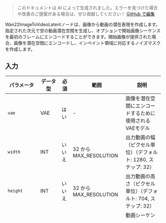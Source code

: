 > このドキュメントは AI によって生成されました。エラーを見つけた場合や改善のご提案がある場合は、ぜひ貢献してください！ [GitHub で編集](https://github.com/Comfy-Org/embedded-docs/blob/main/comfyui_embedded_docs/docs/Wan22ImageToVideoLatent/ja.md)

Wan22ImageToVideoLatentノードは、画像から動画の潜在表現を作成します。指定された次元で空の動画潜在空間を生成し、オプションで開始画像シーケンスを最初のフレームにエンコードすることができます。開始画像が提供された場合、画像を潜在空間にエンコードし、インペイント領域に対応するノイズマスクを作成します。

## 入力

| パラメータ | データ型 | 必須 | 範囲 | 説明 |
|-----------|-----------|----------|-------|-------------|
| `vae` | VAE | はい | - | 画像を潜在空間にエンコードするために使用されるVAEモデル |
| `width` | INT | いいえ | 32 から MAX_RESOLUTION | 出力動画の幅（ピクセル単位）（デフォルト: 1280, ステップ: 32） |
| `height` | INT | いいえ | 32 から MAX_RESOLUTION | 出力動画の高さ（ピクセル単位）（デフォルト: 704, ステップ: 32） |
| `length` | INT | いいえ | 1 から MAX_RESOLUTION | 動画シーケンスのフレーム数（デフォルト: 49, ステップ: 4） |
| `batch_size` | INT | いいえ | 1 から 4096 | 生成するバッチ数（デフォルト: 1） |
| `start_image` | IMAGE | いいえ | - | 動画潜在空間にエンコードするオプションの開始画像シーケンス |

**注記:** `start_image`が提供された場合、ノードは画像シーケンスを潜在空間の開始フレームにエンコードし、対応するノイズマスクを生成します。適切な潜在空間次元のために、widthおよびheightパラメータは16で割り切れる必要があります。

## 出力

| 出力名 | データ型 | 説明 |
|-------------|-----------|-------------|
| `samples` | LATENT | 生成された動画の潜在表現 |
| `noise_mask` | LATENT | 生成中にノイズ除去すべき領域を示すノイズマスク |
